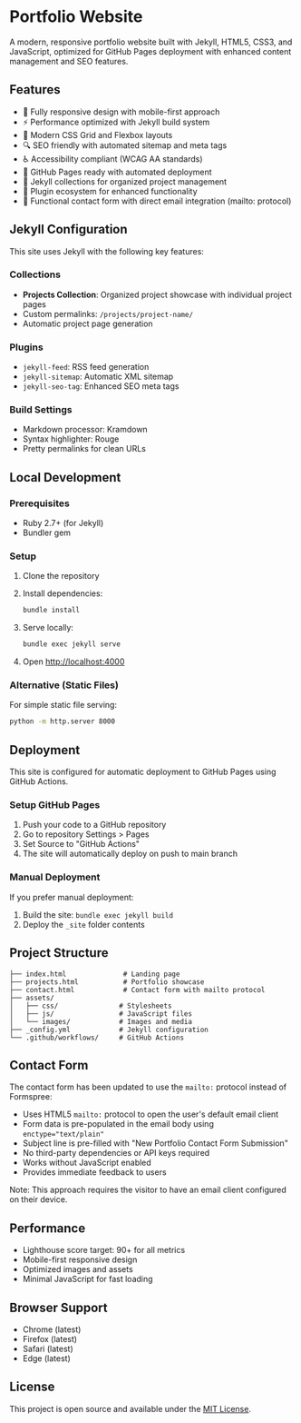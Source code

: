 # Portfolio Website

A modern, responsive portfolio website built with Jekyll, HTML5, CSS3, and JavaScript, optimized for GitHub Pages deployment with enhanced content management and SEO features.

## Features

- 📱 Fully responsive design with mobile-first approach
- ⚡ Performance optimized with Jekyll build system
- 🎨 Modern CSS Grid and Flexbox layouts
- 🔍 SEO friendly with automated sitemap and meta tags
- ♿ Accessibility compliant (WCAG AA standards)
- 🚀 GitHub Pages ready with automated deployment
- 📝 Jekyll collections for organized project management
- 🔌 Plugin ecosystem for enhanced functionality
- 📨 Functional contact form with direct email integration (mailto: protocol)

## Jekyll Configuration

This site uses Jekyll with the following key features:

### Collections
- **Projects Collection**: Organized project showcase with individual project pages
- Custom permalinks: `/projects/project-name/`
- Automatic project page generation

### Plugins
- `jekyll-feed`: RSS feed generation
- `jekyll-sitemap`: Automatic XML sitemap
- `jekyll-seo-tag`: Enhanced SEO meta tags

### Build Settings
- Markdown processor: Kramdown
- Syntax highlighter: Rouge
- Pretty permalinks for clean URLs

## Local Development

### Prerequisites

- Ruby 2.7+ (for Jekyll)
- Bundler gem

### Setup

1. Clone the repository

2. Install dependencies:

   ```bash
   bundle install
   ```

3. Serve locally:

   ```bash
   bundle exec jekyll serve
   ```

4. Open <http://localhost:4000>

### Alternative (Static Files)

For simple static file serving:

```bash
python -m http.server 8000
```

## Deployment

This site is configured for automatic deployment to GitHub Pages using GitHub Actions.

### Setup GitHub Pages

1. Push your code to a GitHub repository
2. Go to repository Settings > Pages
3. Set Source to "GitHub Actions"
4. The site will automatically deploy on push to main branch

### Manual Deployment

If you prefer manual deployment:
1. Build the site: `bundle exec jekyll build`
2. Deploy the `_site` folder contents

## Project Structure

```
├── index.html              # Landing page
├── projects.html           # Portfolio showcase
├── contact.html            # Contact form with mailto protocol
├── assets/
│   ├── css/               # Stylesheets
│   ├── js/                # JavaScript files
│   └── images/            # Images and media
├── _config.yml            # Jekyll configuration
└── .github/workflows/     # GitHub Actions
```

## Contact Form

The contact form has been updated to use the `mailto:` protocol instead of Formspree:

- Uses HTML5 `mailto:` protocol to open the user's default email client
- Form data is pre-populated in the email body using `enctype="text/plain"`
- Subject line is pre-filled with "New Portfolio Contact Form Submission"
- No third-party dependencies or API keys required
- Works without JavaScript enabled
- Provides immediate feedback to users

Note: This approach requires the visitor to have an email client configured on their device.

## Performance

- Lighthouse score target: 90+ for all metrics
- Mobile-first responsive design
- Optimized images and assets
- Minimal JavaScript for fast loading

## Browser Support

- Chrome (latest)
- Firefox (latest)
- Safari (latest)
- Edge (latest)

## License

This project is open source and available under the [MIT License](LICENSE).